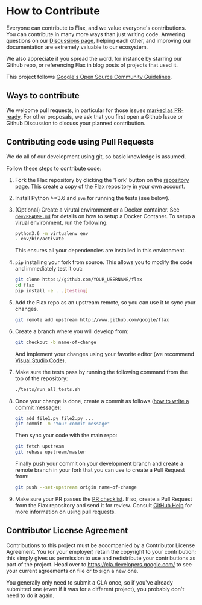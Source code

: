 # How to Contribute

Everyone can contribute to Flax, and we value everyone's contributions. 
You can contribute in many more ways than just writing code. Anwering questions
on our [Discussions page](https://github.com/google/flax/discussions), helping
each other, and improving our documentation are extremely valuable to our
ecosystem.

We also appreciate if you spread the word, for instance by starring our Github
repo, or referencing Flax in blog posts of projects that used it.

This project follows
[Google's Open Source Community Guidelines](https://opensource.google/conduct/).

## Ways to contribute

We welcome pull requests, in particular for those issues
[marked as PR-ready](https://github.com/google/flax/issues?q=is%3Aopen+is%3Aissue+label%3A%22Status%3A+pull+requests+welcome%22). For other proposals, we ask that you first open a Github Issue or
Github Discussion to discuss your planned contribution.

## Contributing code using Pull Requests

We do all of our development using git, so basic knowledge is assumed.

Follow these steps to contribute code:

1. Fork the Flax repository by clicking the 'Fork' button on the
   [repository page](http://www.github.com/google/flax). This create a copy
   of the Flax repository in your own account.

2. Install Python >=3.6 and `svn` for running the tests (see below).

3. (Optional) Create a virutal environment or a Docker container. See 
   [`dev/README.md`](https://github.com/google/flax/blob/master/dev/README.md)
   for details on how to setup a Docker Contaner. To setup a virual environment,
   run the following:

   ```bash
   python3.6 -m virtualenv env
   . env/bin/activate
   ```
  
   This ensures all your dependencies are installed in this environment.

4. `pip` installing your fork from source. This allows you to modify the code
   and immediately test it out:

   ```bash
   git clone https://github.com/YOUR_USERNAME/flax
   cd flax
   pip install -e . .[testing]
   ```

5. Add the Flax repo as an upstream remote, so you can use it to sync your
   changes.

   ```bash
   git remote add upstream http://www.github.com/google/flax
   ```


6. Create a branch where you will develop from:

   ```bash
   git checkout -b name-of-change
   ```

   And implement your changes using your favorite editor (we recommend
   [Visual Studio Code](https://code.visualstudio.com/)).

7. Make sure the tests pass by running the following command from the top of
   the repository:

   ```bash
   ./tests/run_all_tests.sh
   ```

8. Once your change is done, create a commit as follows 
   ([how to write a commit message](https://chris.beams.io/posts/git-commit/)):

   ```bash
   git add file1.py file2.py ...
   git commit -m "Your commit message"
   ```

   Then sync your code with the main repo:

   ```bash
   git fetch upstream
   git rebase upstream/master
   ```

   Finally push your commit on your development branch and create a remote 
   branch in your fork that you can use to create a Pull Request from:

   ```bash
   git push --set-upstream origin name-of-change
   ```

9. Make sure your PR passes the 
   [PR checklist](https://github.com/google/flax/blob/master/.github/pull_request_template.md#checklist).
   If so, create a Pull Request from the Flax repository and send it for review.
   Consult [GitHub Help](https://help.github.com/articles/about-pull-requests/)
   for more information on using pull requests.

## Contributor License Agreement

Contributions to this project must be accompanied by a Contributor License
Agreement. You (or your employer) retain the copyright to your contribution;
this simply gives us permission to use and redistribute your contributions as
part of the project. Head over to <https://cla.developers.google.com/> to see
your current agreements on file or to sign a new one.

You generally only need to submit a CLA once, so if you've already submitted one
(even if it was for a different project), you probably don't need to do it
again.

